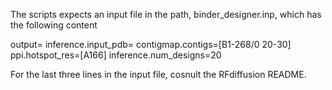 The scripts expects an input file in the path, binder_designer.inp, which has the following content

output=<path-to-output>
inference.input_pdb=<full-path-to-pdb-file>
contigmap.contigs=[B1-268/0 20-30]
ppi.hotspot_res=[A166]
inference.num_designs=20


For the last three lines in the input file, cosnult the RFdiffusion README.
